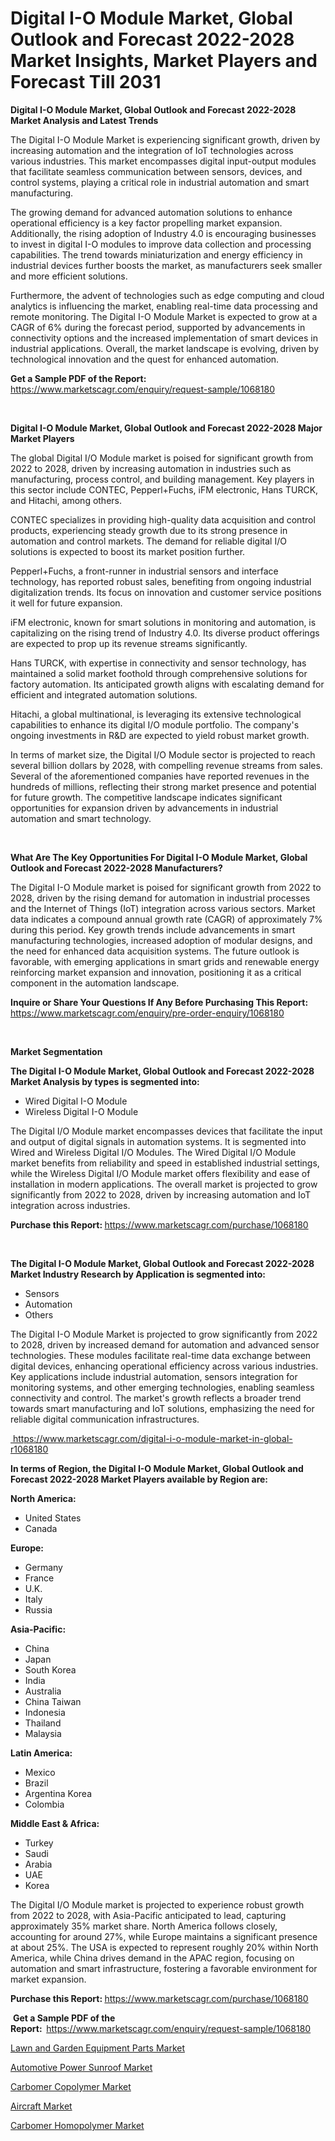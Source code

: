 <p><h1>Digital I-O Module Market, Global Outlook and Forecast 2022-2028 Market Insights, Market Players and Forecast Till 2031</h1></p><p><strong>Digital I-O Module Market, Global Outlook and Forecast 2022-2028 Market Analysis and Latest Trends</strong></p>
<p><p>The Digital I-O Module Market is experiencing significant growth, driven by increasing automation and the integration of IoT technologies across various industries. This market encompasses digital input-output modules that facilitate seamless communication between sensors, devices, and control systems, playing a critical role in industrial automation and smart manufacturing.</p><p>The growing demand for advanced automation solutions to enhance operational efficiency is a key factor propelling market expansion. Additionally, the rising adoption of Industry 4.0 is encouraging businesses to invest in digital I-O modules to improve data collection and processing capabilities. The trend towards miniaturization and energy efficiency in industrial devices further boosts the market, as manufacturers seek smaller and more efficient solutions.</p><p>Furthermore, the advent of technologies such as edge computing and cloud analytics is influencing the market, enabling real-time data processing and remote monitoring. The Digital I-O Module Market is expected to grow at a CAGR of 6% during the forecast period, supported by advancements in connectivity options and the increased implementation of smart devices in industrial applications. Overall, the market landscape is evolving, driven by technological innovation and the quest for enhanced automation.</p></p>
<p><strong>Get a Sample PDF of the Report:&nbsp;</strong> <a href="https://www.marketscagr.com/enquiry/request-sample/1068180">https://www.marketscagr.com/enquiry/request-sample/1068180</a></p>
<p>&nbsp;</p>
<p><strong>Digital I-O Module Market, Global Outlook and Forecast 2022-2028 Major Market Players</strong></p>
<p><p>The global Digital I/O Module market is poised for significant growth from 2022 to 2028, driven by increasing automation in industries such as manufacturing, process control, and building management. Key players in this sector include CONTEC, Pepperl+Fuchs, iFM electronic, Hans TURCK, and Hitachi, among others.</p><p>CONTEC specializes in providing high-quality data acquisition and control products, experiencing steady growth due to its strong presence in automation and control markets. The demand for reliable digital I/O solutions is expected to boost its market position further.</p><p>Pepperl+Fuchs, a front-runner in industrial sensors and interface technology, has reported robust sales, benefiting from ongoing industrial digitalization trends. Its focus on innovation and customer service positions it well for future expansion. </p><p>iFM electronic, known for smart solutions in monitoring and automation, is capitalizing on the rising trend of Industry 4.0. Its diverse product offerings are expected to prop up its revenue streams significantly.</p><p>Hans TURCK, with expertise in connectivity and sensor technology, has maintained a solid market foothold through comprehensive solutions for factory automation. Its anticipated growth aligns with escalating demand for efficient and integrated automation solutions.</p><p>Hitachi, a global multinational, is leveraging its extensive technological capabilities to enhance its digital I/O module portfolio. The company's ongoing investments in R&D are expected to yield robust market growth.</p><p>In terms of market size, the Digital I/O Module sector is projected to reach several billion dollars by 2028, with compelling revenue streams from sales. Several of the aforementioned companies have reported revenues in the hundreds of millions, reflecting their strong market presence and potential for future growth. The competitive landscape indicates significant opportunities for expansion driven by advancements in industrial automation and smart technology.</p></p>
<p>&nbsp;</p>
<p><strong>What Are The Key Opportunities For Digital I-O Module Market, Global Outlook and Forecast 2022-2028 Manufacturers?</strong></p>
<p><p>The Digital I-O Module market is poised for significant growth from 2022 to 2028, driven by the rising demand for automation in industrial processes and the Internet of Things (IoT) integration across various sectors. Market data indicates a compound annual growth rate (CAGR) of approximately 7% during this period. Key growth trends include advancements in smart manufacturing technologies, increased adoption of modular designs, and the need for enhanced data acquisition systems. The future outlook is favorable, with emerging applications in smart grids and renewable energy reinforcing market expansion and innovation, positioning it as a critical component in the automation landscape.</p></p>
<p><strong>Inquire or Share Your Questions If Any Before Purchasing This Report:</strong> <a href="https://www.marketscagr.com/enquiry/pre-order-enquiry/1068180">https://www.marketscagr.com/enquiry/pre-order-enquiry/1068180</a></p>
<p>&nbsp;</p>
<p><strong>Market Segmentation</strong></p>
<p><strong>The Digital I-O Module Market, Global Outlook and Forecast 2022-2028 Market Analysis by types is segmented into:</strong></p>
<p><ul><li>Wired Digital I-O Module</li><li>Wireless Digital I-O Module</li></ul></p>
<p><p>The Digital I/O Module market encompasses devices that facilitate the input and output of digital signals in automation systems. It is segmented into Wired and Wireless Digital I/O Modules. The Wired Digital I/O Module market benefits from reliability and speed in established industrial settings, while the Wireless Digital I/O Module market offers flexibility and ease of installation in modern applications. The overall market is projected to grow significantly from 2022 to 2028, driven by increasing automation and IoT integration across industries.</p></p>
<p><strong>Purchase this Report:&nbsp;</strong><a href="https://www.marketscagr.com/purchase/1068180">https://www.marketscagr.com/purchase/1068180</a></p>
<p>&nbsp;</p>
<p><strong>The Digital I-O Module Market, Global Outlook and Forecast 2022-2028 Market Industry Research by Application is segmented into:</strong></p>
<p><ul><li>Sensors</li><li>Automation</li><li>Others</li></ul></p>
<p><p>The Digital I-O Module Market is projected to grow significantly from 2022 to 2028, driven by increased demand for automation and advanced sensor technologies. These modules facilitate real-time data exchange between digital devices, enhancing operational efficiency across various industries. Key applications include industrial automation, sensors integration for monitoring systems, and other emerging technologies, enabling seamless connectivity and control. The market's growth reflects a broader trend towards smart manufacturing and IoT solutions, emphasizing the need for reliable digital communication infrastructures.</p></p>
<p><a href="https://www.marketscagr.com/digital-i-o-module-market-in-global-r1068180">&nbsp;https://www.marketscagr.com/digital-i-o-module-market-in-global-r1068180</a></p>
<p><strong>In terms of Region, the Digital I-O Module Market, Global Outlook and Forecast 2022-2028 Market Players available by Region are:</strong></p>
<p>
    <p> <strong> North America: </strong>
        <ul>
            <li>United States</li>
            <li>Canada</li>
        </ul>
        </p> 
    <p> <strong> Europe: </strong>
        <ul>
            <li>Germany</li>
            <li>France</li>
            <li>U.K.</li>
            <li>Italy</li>
            <li>Russia</li>
        </ul>
        </p> 
    <p> <strong> Asia-Pacific: </strong>
        <ul>
            <li>China</li>
            <li>Japan</li>
            <li>South Korea</li>
            <li>India</li>
            <li>Australia</li>
            <li>China Taiwan</li>
            <li>Indonesia</li>
            <li>Thailand</li>
            <li>Malaysia</li>
        </ul>
        </p> 
    <p> <strong> Latin America: </strong>
        <ul>
            <li>Mexico</li>
            <li>Brazil</li>
            <li>Argentina Korea</li>
            <li>Colombia</li>
        </ul>
        </p> 
    <p> <strong> Middle East & Africa: </strong>
        <ul>
            <li>Turkey</li>
            <li>Saudi</li>
            <li>Arabia</li>
            <li>UAE</li>
            <li>Korea</li>
        </ul>
    </p>
    </p>
<p><p>The Digital I/O Module market is projected to experience robust growth from 2022 to 2028, with Asia-Pacific anticipated to lead, capturing approximately 35% market share. North America follows closely, accounting for around 27%, while Europe maintains a significant presence at about 25%. The USA is expected to represent roughly 20% within North America, while China drives demand in the APAC region, focusing on automation and smart infrastructure, fostering a favorable environment for market expansion.</p></p>
<p><strong>Purchase this Report: </strong><a href="https://www.marketscagr.com/purchase/1068180">https://www.marketscagr.com/purchase/1068180</a></p>
<p>&nbsp;<strong>Get a Sample PDF of the Report:&nbsp;&nbsp;</strong><a href="https://www.marketscagr.com/enquiry/request-sample/1068180">https://www.marketscagr.com/enquiry/request-sample/1068180</a></p>
<p><strong></strong></p>
<p><p><a href="https://medium.com/@samirmayert16/the-market-for-lawn-and-garden-equipment-parts-market-is-examined-in-this-report-along-with-the-c29ac29f77bd">Lawn and Garden Equipment Parts Market</a></p><p><a href="https://www.linkedin.com/pulse/automotive-power-sunroof-market-global-regional-analysis-2024-zuzue?trackingId=s%2BklhIXOToO1UnK13jvfgQ%3D%3D">Automotive Power Sunroof Market</a></p><p><a href="https://issuu.com/reportprime-2/docs/carbomer-copolymer-market-size-2030_4b98bbd0a2d416">Carbomer Copolymer Market</a></p><p><a href="https://www.linkedin.com/pulse/comprehensive-look-product-type-propeller-aircraftturbo-prop-4hxve?trackingId=Jy8%2BU8zXSiao37vSY%2FgaaQ%3D%3D">Aircraft Market</a></p><p><a href="https://issuu.com/reportprime-2/docs/carbomer-homopolymer-market-size-20_0eb73b94fc42f0">Carbomer Homopolymer Market</a></p></p>